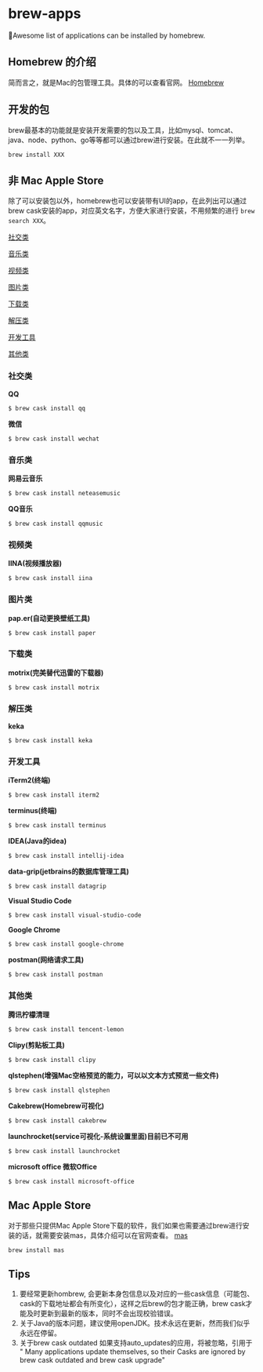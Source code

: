 # brew-apps

🍭Awesome list of applications can be installed by homebrew.

## Homebrew 的介绍

简而言之，就是Mac的包管理工具。具体的可以查看官网。
[Homebrew](https://brew.sh/index_zh-cn)

## 开发的包

brew最基本的功能就是安装开发需要的包以及工具，比如mysql、tomcat、java、node、python、go等等都可以通过brew进行安装。在此就不一一列举。

`brew install XXX`

## 非 Mac Apple Store

除了可以安装包以外，homebrew也可以安装带有UI的app，在此列出可以通过brew cask安装的app，对应英文名字，方便大家进行安装，不用频繁的进行 `brew search XXX`。

[社交类](#社交类)

[音乐类](#音乐类)

[视频类](#视频类)

[图片类](#图片类)

[下载类](#下载类)

[解压类](#解压类)

[开发工具](#开发工具)

[其他类](#其他类)


### 社交类

**QQ** 

```shell
$ brew cask install qq
```

**微信** 

```shell
$ brew cask install wechat
```
   
### 音乐类

**网易云音乐**  

```shell 
$ brew cask install neteasemusic
```

**QQ音乐**

```shell 
$ brew cask install qqmusic
```

### 视频类

**IINA(视频播放器)** 

```shell
$ brew cask install iina
```

### 图片类

**pap.er(自动更换壁纸工具)** 

```shell
$ brew cask install paper
```

### 下载类

**motrix(完美替代迅雷的下载器)** 

```shell
$ brew cask install motrix
```

### 解压类

**keka**

```shell
$ brew cask install keka
```

### 开发工具

**iTerm2(终端)**

```shell
$ brew cask install iterm2
```

**terminus(终端)** 

```shell
$ brew cask install terminus
```

**IDEA(Java的idea)**

```shell
$ brew cask install intellij-idea
```

**data-grip(jetbrains的数据库管理工具)**

```shell
$ brew cask install datagrip
```

**Visual Studio Code** 

```shell
$ brew cask install visual-studio-code
```
**Google Chrome** 

```shell
$ brew cask install google-chrome
```

**postman(网络请求工具)** 

```shell
$ brew cask install postman
```

### 其他类

**腾讯柠檬清理** 

```shell
$ brew cask install tencent-lemon
```

**Clipy(剪贴板工具)** 

```shell
$ brew cask install clipy
```

**qlstephen(增强Mac空格预览的能力，可以以文本方式预览一些文件)** 

```shell
$ brew cask install qlstephen
```

**Cakebrew(Homebrew可视化)** 

```shell
$ brew cask install cakebrew
```

**launchrocket(service可视化-系统设置里面)目前已不可用**
 
```shell
$ brew cask install launchrocket
```

**microsoft office 微软Office**
```shell
$ brew cask install microsoft-office
```

## Mac Apple Store

对于那些只提供Mac Apple Store下载的软件，我们如果也需要通过brew进行安装的话，就需要安装mas，具体介绍可以在官网查看。
[mas](https://github.com/mas-cli/mas)

`brew install mas`

## Tips

1. 要经常更新hombrew, 会更新本身包信息以及对应的一些cask信息（可能包、cask的下载地址都会有所变化），这样之后brew的包才能正确，brew cask才能及时更新到最新的版本，同时不会出现校验错误。
2. 关于Java的版本问题，建议使用openJDK。技术永远在更新，然而我们似乎永远在停留。
3. 关于brew cask outdated 如果支持auto_updates的应用，将被忽略，引用于 " Many applications update themselves, so their Casks are ignored by brew cask outdated and brew cask upgrade"